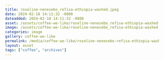 ```yaml
---
title: roseline-nenesebo_refisa-ethiopia-washed.jpeg
date: 2024-02-18 14:11:32 -0800
dateadded: 2024-02-18 14:11:32 -0800
asset: /assets/coffee-we-like/roseline-nenesebo_refisa-ethiopia-washed.jpeg
image: /assets/coffee-we-like/roseline-nenesebo_refisa-ethiopia-washed.jpeg
categories: image
gallery: coffee-we-like
permalink: /media/coffee-we-like/roseline-nenesebo-refisa-ethiopia-washed-jpeg
layout: asset
tags: ["coffee", "archives"]
--- 
```

